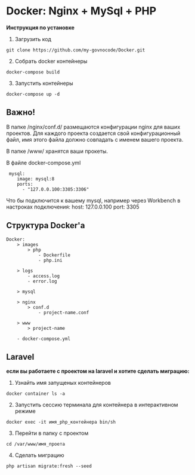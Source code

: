 # Docker: Nginx + MySql + PHP

**Инструкция по установке**

1) Загрузить код
```
git clone https://github.com/my-govnocode/Docker.git
```
2) Собрать docker контейнеры
```
docker-compose build
```
3) Запустить контейнеры
```
docker-compose up -d
```

## Важно!
В папке /nginx/conf.d/ размещаются конфигурации nginx для ваших проектов. Для каждого проекта создается свой конфигурационный файл, имя этого файла должно совпадать с именем вашего проекта.

В папке /www/ хранятся ваши прокеты.

В файле docker-compose.yml
```
 mysql:
    image: mysql:8
    ports:
      - "127.0.0.100:3305:3306"
```
Что бы подключится к вашему mysql, например через Workbench в настроках подключения:
    host: 127.0.0.100
    port: 3305

## Структура Docker'а 
```
Docker:
    > images
        > php
            - Dockerfile
            - php.ini
            
    > logs
        - access.log
        - error.log
        
    > mysql
    
    > nginx
        > conf.d
            - project-name.conf
            
    > www
        > project-name
        
    - docker-compose.yml
```
## Laravel
**если вы работаете с проектом на laravel и хотите сделать миграцию:**
1) Узнайть имя запущеных контейнеров
```
docker container ls -a
```
2) Запустить сессию терминала для контейнера в интерактивном режиме
```
docker exec -it имя_php_контейнера bin/sh
```
3) Перейти в папку с проектом
```
cd /var/www/имя_проета
```
4) Сделать миграцию
```
php artisan migrate:fresh --seed
```
